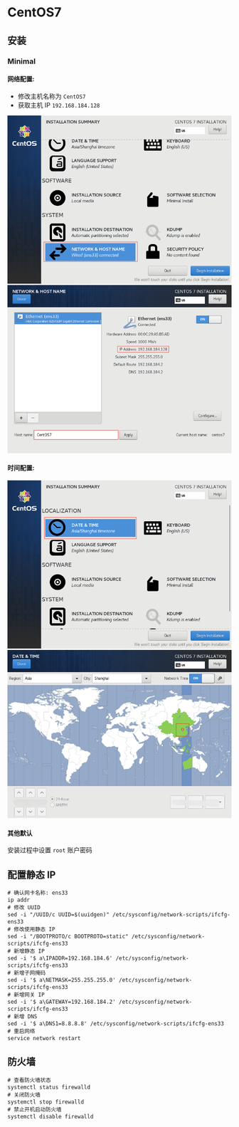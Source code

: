 # CentOS7

## 安装

### Minimal

#### 网络配置:

- 修改主机名称为 `CentOS7`
- 获取主机 IP `192.168.184.128`

![git-model](./imgs/cenntos7_network.png)
![git-model](./imgs/cenntos7_network_settings.png)

#### 时间配置:

![git-model](./imgs/cenntos7_time.png)
![git-model](./imgs/cenntos7_time_settings.png)

#### 其他默认

安装过程中设置 `root` 账户密码

## 配置静态 IP

```shell
# 确认网卡名称: ens33
ip addr
# 修改 UUID
sed -i "/UUID/c UUID=$(uuidgen)" /etc/sysconfig/network-scripts/ifcfg-ens33
# 修改使用静态 IP
sed -i "/BOOTPROTO/c BOOTPROTO=static" /etc/sysconfig/network-scripts/ifcfg-ens33
# 新增静态 IP
sed -i '$ a\IPADDR=192.168.184.6' /etc/sysconfig/network-scripts/ifcfg-ens33
# 新增子网掩码
sed -i '$ a\NETMASK=255.255.255.0' /etc/sysconfig/network-scripts/ifcfg-ens33
# 新增网关 IP
sed -i '$ a\GATEWAY=192.168.184.2' /etc/sysconfig/network-scripts/ifcfg-ens33
# 新增 DNS
sed -i '$ a\DNS1=8.8.8.8' /etc/sysconfig/network-scripts/ifcfg-ens33
# 重启网络
service network restart
```

## 防火墙

```shell
# 查看防火墙状态
systemctl status firewalld
# 关闭防火墙
systemctl stop firewalld
# 禁止开机启动防火墙
systemctl disable firewalld
```
